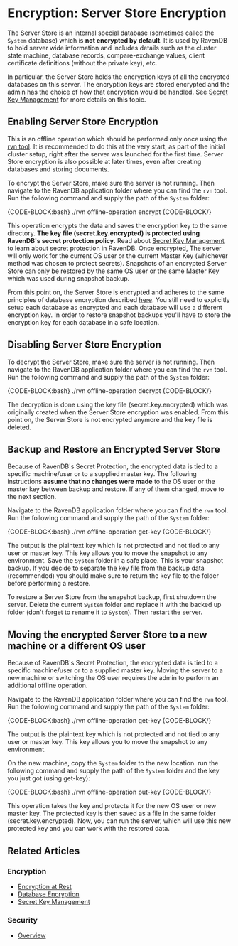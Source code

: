 # Encryption: Server Store Encryption

The Server Store is an internal special database (sometimes called the `System` database) which is **not encrypted by default**. 
It is used by RavenDB to hold server wide information and includes details such as the cluster state machine, database records, 
compare-exchange values, client certificate definitions (without the private key), etc.

In particular, the Server Store holds the encryption keys of all the encrypted databases on this server. The encryption
keys are stored encrypted and the admin has the choice of how that encryption would be handled. 
See [Secret Key Management](../../../server/security/encryption/secret-key-management) for more details on this topic.

## Enabling Server Store Encryption

This is an offline operation which should be performed only once using the [rvn tool](../../../server/administration/cli). 
It is recommended to do this at the very start, as part of the initial cluster setup, right after the server was launched for the first time.
Server Store encryption is also possible at later times, even after creating databases and storing documents.

To encrypt the Server Store, make sure the server is not running. Then navigate to the RavenDB application folder where you can find the `rvn` tool. 
Run the following command and supply the path of the `System` folder:

{CODE-BLOCK:bash}
./rvn offline-operation encrypt <path-to-system-dir>
{CODE-BLOCK/}

This operation encrypts the data and saves the encryption key to the same directory.
**The key file (secret.key.encrypted) is protected using RavenDB's secret protection policy**. Read about 
[Secret Key Management](../../../server/security/encryption/secret-key-management) to learn about secret protection in RavenDB.
Once encrypted, The server will only work for the current OS user or the current Master Key (whichever method was chosen to protect secrets). 
Snapshots of an encrypted Server Store can only be restored by the same OS user or the same Master Key which was used during snapshot backup.

From this point on, the Server Store is encrypted and adheres to the same principles of database encryption described 
[here](../../../server/security/encryption/encryption-at-rest#how-does-it-work). You still need to explicitly setup each database as encrypted
and each database will use a different encryption key. In order to restore snapshot backups you'll have to store the encryption key for each
database in a safe location.

## Disabling Server Store Encryption

To decrypt the Server Store, make sure the server is not running. Then navigate to the RavenDB application folder where you can find the `rvn` tool. 
Run the following command and supply the path of the `System` folder:

{CODE-BLOCK:bash}
./rvn offline-operation decrypt <path-to-system-dir>
{CODE-BLOCK/}

The decryption is done using the key file (secret.key.encrypted) which was originally created when the Server Store encryption was enabled.
From this point on, the Server Store is not encrypted anymore and the key file is deleted.

## Backup and Restore an Encrypted Server Store

Because of RavenDB's Secret Protection, the encrypted data is tied to a specific machine/user or to a supplied master key. 
The following instructions **assume that no changes were made** to the OS user or the master key between backup and restore. 
If any of them changed, move to the next section.

Navigate to the RavenDB application folder where you can find the `rvn` tool. Run the following command and supply the path of the `System` folder:

{CODE-BLOCK:bash}
./rvn offline-operation get-key <path-to-system-dir>
{CODE-BLOCK/}

The output is the plaintext key which is not protected and not tied to any user or master key. This key allows you to move the snapshot to any environment. 
Save the `System` folder in a safe place. This is your snapshot backup. If you decide to separate the key file from the backup data (recommended) you should 
make sure to return the key file to the folder before performing a restore.

To restore a Server Store from the snapshot backup, first shutdown the server. 
Delete the current `System` folder and replace it with the backed up folder (don't forget to rename it to `System`).
Then restart the server.

## Moving the encrypted Server Store to a new machine or a different OS user

Because of RavenDB's Secret Protection, the encrypted data is tied to a specific machine/user or to a supplied master key. 
Moving the server to a new machine or switching the OS user requires the admin to perform an additional offline operation.

Navigate to the RavenDB application folder where you can find the `rvn` tool. Run the following command and supply the path of the `System` folder:

{CODE-BLOCK:bash}
./rvn offline-operation get-key <path-to-system-dir>
{CODE-BLOCK/}

The output is the plaintext key which is not protected and not tied to any user or master key. This key allows you to move the snapshot to any environment. 


On the new machine, copy the `System` folder to the new location. 
run the following command and supply the path of the `System` folder and the key you just got (using get-key):

{CODE-BLOCK:bash}
./rvn offline-operation put-key <path-to-system-dir> <base64-plaintext-key>
{CODE-BLOCK/}

This operation takes the key and protects it for the new OS user or new master key. 
The protected key is then saved as a file in the same folder (secret.key.encrypted).
Now, you can run the server, which will use this new protected key and you can work with the restored data.

## Related Articles

### Encryption

- [Encryption at Rest](../../../server/security/encryption/encryption-at-rest)
- [Database Encryption](../../../server/security/encryption/database-encryption)
- [Secret Key Management](../../../server/security/encryption/secret-key-management)

### Security

- [Overview](../../../server/security/overview)
